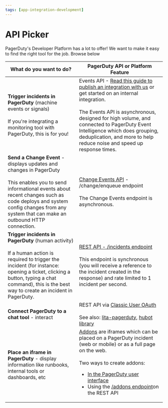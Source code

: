 ```yaml
---
tags: [app-integration-development]
---
```


# API Picker

PagerDuty's Developer Platform has a lot to offer! We want to make it easy to find the right tool for the job. Browse below

| What do you want to do? | PagerDuty API or Platform Feature|
|----|----|
|**Trigger incidents in PagerDuty** (machine events or signals)<br/><br/>If you're integrating a monitoring tool with PagerDuty, this is for you!| Events API - [Read this guide to publish an integration with us](../..//docs/app-integration-development/06-Events-Integration.md) or get started on an internal integration.<br/><br/>The Events API is asynchronous, designed for high volume, and connected to PagerDuty Event Intelligence which does grouping, deduplication, and more to help reduce noise and speed up response times. |
|**Send a Change Event** - displays updates and changes in PagerDuty<br/><br/>This enables you to send informational events about recent changes such as code deploys and system config changes from any system that can make an outbound HTTP connection.|[Change Events API](../../docs/events-API-v2/trigger-events/) - /change/enqueue endpoint<br/><br/>The Change Events endpoint is asynchronous.|
|**Trigger incidents in PagerDuty** (human activity)<br/><br/>If a human action is required to trigger the incident (for instance: opening a ticket, clicking a button, typing a chat command), this is the best way to create an incident in PagerDuty.|[ REST API - /incidents endpoint](https://api-reference.pagerduty.com/#!/Incidents/post_incidents)<br/><br/>This endpoint is synchronous (you will receive a reference to the incident created in the response) and rate limited to 1 incident per second.|
|**Connect PagerDuty to a chat tool** - interact|REST API via [Classic User OAuth](../../docs/app-integration-development/08-Classic-User-OAuth-Functionality.md)<br/><br/>See also: [lita-pagerduty](https://github.com/PagerDuty/lita-pagerduty), [hubot library](https://github.com/hubot-scripts/hubot-pager-me)|
|**Place an iframe in PagerDuty** - display information like runbooks, internal tools or dashboards, etc|[Addons](https://support.pagerduty.com/docs/extensions-add-ons#section-add-ons) are iframes which can be placed on a PagerDuty incident (web or mobile) or as a full page on the web.<br/><br/>Two ways to create addons:<ul><li>[In the PagerDuty user interface](https://support.pagerduty.com/docs/extensions-add-ons#section-add-ons)</li><li>Using the [/addons endpoint](https://api-reference.pagerduty.com/#!/Add-ons/post_addons)on the REST API</li></ul>|

